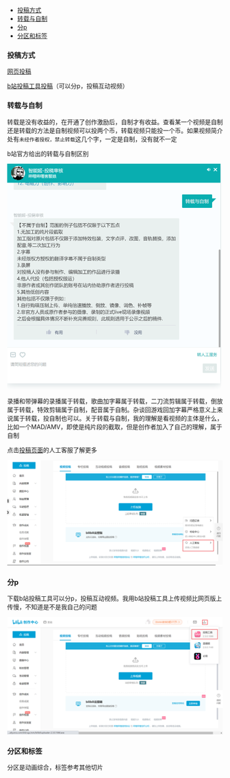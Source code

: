 - [投稿方式](#投稿方式)
- [转载与自制](#转载与自制)
- [分p](#分p)
- [分区和标签](#分区和标签)

### 投稿方式

[网页投稿](https://member.bilibili.com/platform/upload/video/frame)

[b站投稿工具投稿](#分p)（可以分p，投稿互动视频）

### 转载与自制

转载是没有收益的，在开通了创作激励后，自制才有收益。查看某一个视频是自制还是转载的方法是自制视频可以投两个币，转载视频只能投一个币。如果视频简介处有`未经作者授权，禁止转载`这几个字，一定是自制，没有就不一定

b站官方给出的转载与自制区别

<img src="picture/Snipaste_2021-09-06_10-27-49.png" alt="Snipaste_2021-09-06_10-27-49" width="500"  />

录播和带弹幕的录播属于转载，歌曲加字幕属于转载，二刀流剪辑属于转载，倒放属于转载，特效剪辑属于自制，配音属于自制。杂谈回游戏回加字幕严格意义上来说属于转载，投自制也可以。关于转载与自制，我的理解是看视频的主体是什么，比如一个MAD/AMV，即使是纯片段的截取，但是创作者加入了自己的理解，属于自制

点击[投稿页面](https://member.bilibili.com/platform/home)的人工客服了解更多

<img src="picture/Snipaste_2021-09-06_10-38-29.png" alt="Snipaste_2021-09-06_10-38-29" width="800" />

### 分p

下载b站投稿工具可以分p，投稿互动视频。我用b站投稿工具上传视频比网页版上传慢，不知道是不是我自己的问题

<img src="picture/Snipaste_2021-09-06_11-15-15.png" alt="Snipaste_2021-09-06_11-15-15" width="800"  />

### 分区和标签

分区是动画综合，标签参考其他切片

